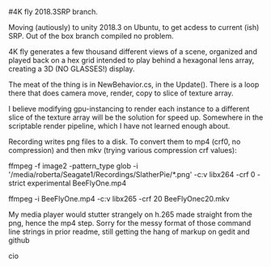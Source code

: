 #4K fly
2018.3SRP branch.

Moving (autiously) to unity 2018.3 on Ubuntu, to get acdess to current (ish) SRP.
Out of the box branch compiled no problem.

4K fly generates a few thousand different views of a scene, organized and played back on a hex grid intended to play behind a hexagonal lens array, creating a 3D (NO GLASSES!) display.

The meat of the thing is in NewBehavior.cs, in the Update(). There is a loop there that does camera move, render, copy to slice of texture array. 

I believe modifying gpu-instancing to render each instance to a different slice of the texture array will be the solution for speed up. Somewhere in the scriptable render pipeline, which I have not learned enough about.

Recording writes png files to a disk. 
To convert them to mp4 (crf0, no compression) and then mkv (trying various compression crf values):

ffmpeg -f image2 -pattern_type glob -i '/media/roberta/Seagate1/Recordings/SlatherPie/*.png' -c:v libx264 -crf 0 -strict experimental BeeFlyOne.mp4

ffmpeg -i BeeFlyOne.mp4 -c:v libx265 -crf 20 BeeFlyOnec20.mkv

My media player would stutter strangely on h.265 made straight from the png, hence the mp4 step.
Sorry for the messy format of those command line strings in prior readme, still getting the hang of markup on gedit and github


cio
